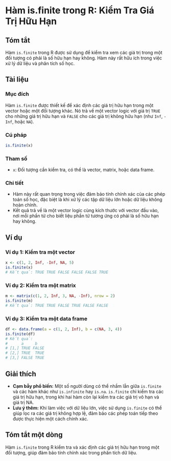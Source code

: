 <!--
Meta Description: # Hàm is.finite trong R: Kiểm Tra Giá Trị Hữu Hạn ## Tóm tắt Hàm `is.finite` trong R được sử dụng để kiểm tra xem các giá trị trong một đối tượng có p...
Meta Keywords: một, finite, giá, trị, các
-->

# Hàm is.finite trong R: Kiểm Tra Giá Trị Hữu Hạn

## Tóm tắt
Hàm `is.finite` trong R được sử dụng để kiểm tra xem các giá trị trong một đối tượng có phải là số hữu hạn hay không. Hàm này rất hữu ích trong việc xử lý dữ liệu và phân tích số học.

## Tài liệu
### Mục đích
Hàm `is.finite` được thiết kế để xác định các giá trị hữu hạn trong một vector hoặc một đối tượng khác. Nó trả về một vector logic với giá trị `TRUE` cho những giá trị hữu hạn và `FALSE` cho các giá trị không hữu hạn (như `Inf`, `-Inf`, hoặc `NA`).

### Cú pháp
```R
is.finite(x)
```

### Tham số
- `x`: Đối tượng cần kiểm tra, có thể là vector, matrix, hoặc data frame.

### Chi tiết
- Hàm này rất quan trọng trong việc đảm bảo tính chính xác của các phép toán số học, đặc biệt là khi xử lý các tập dữ liệu lớn hoặc dữ liệu không hoàn chỉnh.
- Kết quả trả về là một vector logic cùng kích thước với vector đầu vào, nơi mỗi phần tử cho biết liệu phần tử tương ứng có phải là số hữu hạn hay không.

## Ví dụ
### Ví dụ 1: Kiểm tra một vector
```R
x <- c(1, 2, Inf, -Inf, NA, 5)
is.finite(x)
# Kết quả: TRUE TRUE FALSE FALSE FALSE TRUE
```

### Ví dụ 2: Kiểm tra một matrix
```R
m <- matrix(c(1, 2, Inf, 3, NA, -Inf), nrow = 2)
is.finite(m)
# Kết quả: TRUE TRUE FALSE TRUE FALSE FALSE
```

### Ví dụ 3: Kiểm tra một data frame
```R
df <- data.frame(a = c(1, 2, Inf), b = c(NA, 3, 4))
is.finite(df)
# Kết quả: 
#      a     b
# [1,] TRUE FALSE
# [2,] TRUE  TRUE
# [3,] FALSE TRUE
```

## Giải thích
- **Cạm bẫy phổ biến:** Một số người dùng có thể nhầm lẫn giữa `is.finite` và các hàm khác như `is.infinite` hay `is.na`. `is.finite` chỉ kiểm tra các giá trị hữu hạn, trong khi hai hàm còn lại kiểm tra các giá trị vô hạn và giá trị NA.
- **Lưu ý thêm:** Khi làm việc với dữ liệu lớn, việc sử dụng `is.finite` có thể giúp lọc ra các giá trị không hợp lệ, đảm bảo các phép toán tiếp theo được thực hiện một cách chính xác.

## Tóm tắt một dòng
Hàm `is.finite` trong R kiểm tra và xác định các giá trị hữu hạn trong một đối tượng, giúp đảm bảo tính chính xác trong phân tích dữ liệu.